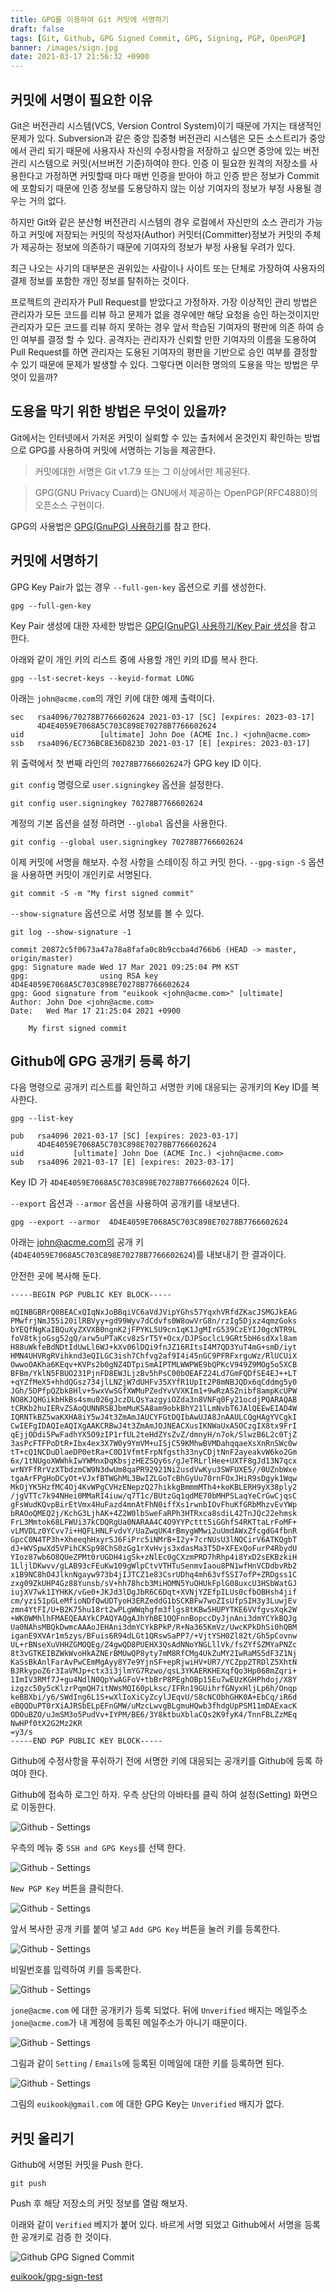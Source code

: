 ```yaml
---
title: GPG를 이용하여 Git 커밋에 서명하기
draft: false
tags: [Git, Github, GPG Signed Commit, GPG, Signing, PGP, OpenPGP]
banner: /images/sign.jpg
date: 2021-03-17 21:56:32 +0900
---
```


## 커밋에 서명이 필요한 이유
Git은 버전관리 시스템(VCS, Version Control System)이기 때문에 가지는 태생적인 문제가 있다. Subversion과 같은 중앙 집중형 버전관리 시스템은 모든 소스트리가 중앙에서 관리 되기 때문에 사용자사 자신의 수정사항을 저장하고 싶으면 중앙에 있는 버전관리 시스템으로 커밋(서브버전 기준)하여야 한다. 인증 이 필요한 원격의 저장소를 사용한다고 가정하면 커밋할때 마다 매번 인증을 받아야 하고 인증 받은 정보가 Commit에 포함되기 때문에 인증 정보를 도용당하지 않는 이상 기여자의 정보가 부정 사용될 경우는 거의 없다. 

하지만 Git와 같은 분산형 버전관리 시스템의 경우 로컬에서 자신만의 소스 관리가 가능하고 커밋에 저장되는 커밋의 작성자(Author) 커밋터(Committer)정보가 커밋의 주체가 제공하는 정보에 의존하기 때문에 기여자의 정보가 부정 사용될 우려가 있다. 

최근 나오는 사기의 대부분은 권위있는 사람이나 사이트 또는 단체로 가장하여 사용자의 결제 정보를 포함한 개인 정보를 탈취하는 것이다.  


프로젝트의 관리자가 Pull Request를 받았다고 가정하자. 가장 이상적인 관리 방법은 관리자가 모든 코드를 리뷰 하고 문제가 없을 경우에만 해당 요청을 승인 하는것이지만 관리자가 모든 코드를 리뷰 하지 못하는 경우 앞서 학습된 기여자의 평판에 의존 하여 승인 여부를 결정 할 수 있다. 공격자는 관리자가 신뢰할 만한 기여자의 이름을 도용하여 Pull Request를 하면 관리자는 도용된 기여자의 평판을 기반으로 승인 여부를 결정할 수 있기 때문에 문제가 발생할 수 있다. 그렇다면 이러한 명의의 도용을 막는 방법은 무엇이 있을까? 

<!--more-->


## 도용을 막기 위한 방법은 무엇이 있을까?
Git에서는 인터넷에서 가저온 커밋이 실뢰할 수 있는 출처에서 온것인지 확인하는 방법으로 GPG를 사용하여 커밋에 서명하는 기능을 제공한다.  

> 커밋에대한 서명은 Git v1.7.9 또는 그 이상에서만 제공된다. 

> GPG(GNU Privacy Cuard)는 GNU에서 제공하는 OpenPGP(RFC4880)의 오픈소스 구현이다. 

GPG의 사용법은 [GPG(GnuPG) 사용하기](/posts/how-to-use-gpg)를 참고 한다. 

## 커밋에 서명하기 


GPG Key Pair가 없는 경우 `--full-gen-key` 옵션으로 키를 생성한다. 

```
gpg --full-gen-key
```

Key Pair 생성에 대한 자세한 방법은 [GPG(GnuPG) 사용하기/Key Pair 생성](/posts/how-to-use-gpg/#key-pair-생성)을 참고 한다. 


아래와 같이 개인 키의 리스트 중에 사용할 개인 키의 ID를 복사 한다. 

```
gpg --lst-secret-keys --keyid-format LONG 
```

아래는 `john@acme.com`의 개인 키에 대한 예제 출력이다. 
```
sec   rsa4096/70278B7766602624 2021-03-17 [SC] [expires: 2023-03-17]
      4D4E4059E7068A5C703C898E70278B7766602624
uid                 [ultimate] John Doe (ACME Inc.) <john@acme.com>
ssb   rsa4096/EC736BC8E36D823D 2021-03-17 [E] [expires: 2023-03-17]
```

위 출력에서 첫 번째 라인의  `70278B7766602624`가 GPG key ID 이다. 


`git config` 명령으로 `user.signingkey` 옵션을 설정한다. 


```
git config user.signingkey 70278B7766602624
```

계정의 기본 옵션을 설정 하려면 `--global` 옵션을 사용한다. 

```
git config --global user.signingkey 70278B7766602624
```


이제 커밋에 서명을 해보자. 수정 사항을 스테이징 하고 커밋 한다. `--gpg-sign` `-S` 옵션을 사용하면 커밋이 개인키로 서명된다. 

```
git commit -S -m "My first signed commit"
```


`--show-signature` 옵션으로 서명 정보를 볼 수 있다.
```
git log --show-signature -1
```

```
commit 20872c5f0673a47a78a8fafa0c8b9ccba4d766b6 (HEAD -> master, origin/master)
gpg: Signature made Wed 17 Mar 2021 09:25:04 PM KST
gpg:                using RSA key 4D4E4059E7068A5C703C898E70278B7766602624
gpg: Good signature from "euikook <john@acme.com>" [ultimate]
Author: John Doe <john@acme.com>
Date:   Wed Mar 17 21:25:04 2021 +0900

    My first signed commit
```



## Github에 GPG 공개키 등록 하기

다음 명령으로 공개키 리스트를 확인하고 서명한 키에 대응되는 공개키의 Key ID를 복사한다. 
```
gpg --list-key
```

```
pub   rsa4096 2021-03-17 [SC] [expires: 2023-03-17]
      4D4E4059E7068A5C703C898E70278B7766602624
uid           [ultimate] John Doe (ACME Inc.) <john@acme.com>
sub   rsa4096 2021-03-17 [E] [expires: 2023-03-17]
```

Key ID 가 `4D4E4059E7068A5C703C898E70278B7766602624` 이다.


`--export` 옵션과 `--armor` 옵션을 사용하여 공개키를 내보낸다. 

```
gpg --export --armor  4D4E4059E7068A5C703C898E70278B7766602624
```

아래는 john@acme.com의 공개 키(`4D4E4059E7068A5C703C898E70278B7766602624`)를 내보내기 한 결과이다. 

안전한 곳에 복사해 둔다. 

```
-----BEGIN PGP PUBLIC KEY BLOCK-----

mQINBGBRrQ0BEACxQIqNxJoBBqiVC6aVdJVipYGhs57YqxhVRfdZKacJSMGJkEAG
PMwfrjNmJ55i20ilRBVyy+gd99Wyv7dCdvfs0W8owVrG8n/rzIg5Djxz4qmzGoks
bYEQfNgKaIBQuXyZXVXB0ngnK2jFPYKL5U9cn1qK1JgMIrG539CzEYIJ0gcNTR9L
foV8tkjoGsg52gQ/arw5uPTaKcv8zSrT5Y+Ocx/DJPSoclcL9GRt5bH6sdXxl8am
H88uWkfeBdNDtIdUwLl6WJ+kXv06lDQi9fnJZ16RItsI4M7QD3YuT4mG+smD/iyt
HMN4UHVRgRVihknd3eQILGC3ish7Chfvg2af9I4i45nGC9PFRFxrguWz/RlUCUiX
OwwoOAKha6KEqv+KVPs2b0gNZ4DTpiSmAIPTMLWWPWE9bQPKcV949Z9MOg5o5XCB
BFBm/YklN5FBUO231PjnFD8EWJLjzBv5hPsC00bOEAFZ24Ld7GmFQDfSE4EJ++LT
+qYZfMeX5+hhdQGsz734jlLNZjW7dUHFv35XYfR1UpIt2P8mNBJQDx6qCddmg5y0
JGh/5DPfpQZbk8Hlv+5wxVwSGfXWMuPZedYvVVXKIm1+9wRzASZnibf8ampKcUPW
NO8KJQHGikbHkBs4smu026gJczDLQsYazgyiOZda3n8VNFq0Fy21ocdjPQARAQAB
tCRKb2huIERvZSAoQUNNRSBJbmMuKSA8am9obkBhY21lLmNvbT6JAlQEEwEIAD4W
IQRNTkBZ5waKXHA8iY5wJ4t3ZmAmJAUCYFGtDQIbAwUJA8JnAAULCQgHAgYVCgkI
CwIEFgIDAQIeAQIXgAAKCRBwJ4t3ZmAmJOJNEACXusIKNWaUxA5OCzgIX8tx9FrI
qEjjODdi5PwFadhYX5O9zIP1rfUL2teHdZYsZvZ/dmnyH/n7ok/SlwzB6L2c0TjZ
3asPcFTFPoDtR+Ibx4ex3X7W0y9YmVM+uISjC59KMhwBVMDahqqaeXsXnRnSWc0w
tT+cQ1NCDuDlaeDP0etRa+C0D1VfmtFrpNfgsth33nyCDjtNnF2ayeakvW6ko2Gm
6x/1tNUgoXWWhkIwYWMnxDqKbsjzHEZSQy6s/gJeTRLrlHee+UXTF8gJd13N7qcx
wrNYFfRrVzXTbdzmCW9N3dwUm8qaPR92921Ni2usdVwKyu3SWFUXE5//0UZnbWxe
tgaArFPgHoDCyOt+VJxfBTWGhML3BwIZLGoTcBhGyUu70rnFOxJHiR9sDgyk1Wqw
MkOjYK5HzfMC4Oj4KvWPgCVHzENepzQ27hikkgBmmmMTh4+koKBLERH9yX38ply2
/jgVTTc7k94NHei0MMaRI4iuw/q7T1c/BUtzGq1qdME70bMHPSLaqYeCrGwCjqsC
gFsWudKQvpBirEtVmx4HuFazd4mnAtFhN0iffXs1rwnbIOvFhuKfGRbMhzvEvYWp
bRAOoQMEQ2j/KchG3LjhAK+4Z2W0lbSweFaRPh3HTRxca8sdiL42TnJQc22ehmsk
FrL3Mmtok68LFWUi37kCDQRgUa0NARAA4C4O9YYPcttt5iGGhfS4RKTtaLrFoMF+
vLMVDLz0YCvv7i+HQFLHNLFvdvY/UaZwqUK4rBmygWMwi2uUmdAWxZfcgdG4fbnR
GpcC0N4TP3h+XheeqhHxyrSJ6FiPrc5iNMrB+I2y+7crNUsU3lNQCirV6ATKQgbT
dJ+WVSpwXd5VPihCKSp98ChS0zGg1rXvHvjs3xdasMa3T5D+XFExQoFurP4RbydU
YIoz87wb6O8QUeZPMt0rUGDH4igSk+zNlEc0gCXzmPRD7hRhp4i8YxD2sEKBzkiH
1LljlDKwvv/gLAB93cFEuKw109gWlpCtvVTHTuSenmvIaou8PN1wfHnVCDdbvRb2
x1B9NC8hO4JlknNgayw973b4jIJTCZ1e83CsrUDhq4mh63vfSSI7ofP+ZRDgss1C
zxg09ZkUHP4Gz88Yunsb/sV+hh78hcb3MiHOMN5YuOHUkFplG08uxcU3HSbWatGJ
iujXV7wk1IYHKK/vGe0+JKJd3lDgJbR6C6Dqt+XVNjYZEfpILUs0cfbOBHsh4jif
cm/yzi51pGLeMfioNDfQwUDTyoH3ERZeddG1bSCKBFw7woZIsUfpSIH3y3LuwjEv
zmn4YtFI/U+B2K75hu18rt2wPLgWWqhgfm3flgs8tKBw5HUPYTKE6VVfgvsXqk2W
+WK0WMhlhFMAEQEAAYkCPAQYAQgAJhYhBE1OQFnnBopccDyJjnAni3dmYCYkBQJg
Ua0NAhsMBQkDwmcAAAoJEHAni3dmYCYkBPkP/R+Na365KmVz/UwcKPkDhSi0hQBM
iganE9XVAr1m5zys/BFuis6R94dLGt1QRswSaPP7/+VjtYSH0Zl82t/Gh5pCovnw
UL+rBNseXuVHHZGMOQEg/Z4gwQD8PUEHX3QsAdNNoYNGLllVk/fsZYfSZMYaPNZc
8t3vGTKEIBZWkWvoHkAZNErBMUwQP8yty7mM8RfCMg4UkZuMY2IwRaMS5dF3Z1Nj
KaSsBkAnlFarAvPwCEmMgAyy8Y7e9YjnSF+epRjwiHV+UR7/YCZpp2TRDlZ5XhtN
BJRkypoZ6r3IaVMJp+ctx3i3jlmYG7Rzwo/qsL3YKAERKHEXqfQo3Hp068mZqri+
1ImIV3RMf7J+gu4NdlN0QpYwAGFoV+tbBrP8PEghOBp15Eu7wEUzKGHPhdoj/X8Y
izgzc50y5cKlzrPqmQH7itNWsMQI60pLksc/IFRn19GUihrfGNyxHljLp6h/Onqp
keBBXbi/y6/SWdIng6L1S+wXlIoXiCyZcylJEqvU/S8cNCObhGHK0A+EbCq/iR6d
eBQQDuPT0rXiAJRSbELpEFnGMW/uMzcLwvgBLgmuHQwb3fhdgUpPSM11mDAExacK
ODOuBZO/uJmSM3o5PudVv+IYPM/BE6/3Y8ktbuXblaCQs2K9fyK4/TnnFBLZzMEq
NwHPf0tX2G2Mz2KR
=y3/s
-----END PGP PUBLIC KEY BLOCK-----
```


Github에 수정사항을 푸쉬하기 전에 서명한 키에 대응되는 공개키를 Github에 등록 하여야 한다. 

Github에 접속하 로그인 하자. 우측 상단의 아바타를 클릭 하여 설정(Setting) 화면으로 이동한다. 

![Github - Settings](/images/github-gpg-001.png)

우측의 메뉴 중 `SSH and GPG Keys`를 선택 한다. 

![Github - Settings](/images/github-gpg-002.png)

`New PGP Key` 버튼을 클릭한다. 

![Github - Settings](/images/github-gpg-003.png)

앞서 복사한 공개 키를 붙여 넣고 `Add GPG Key` 버튼을 눌러 키를 등록한다.


![Github - Settings](/images/github-gpg-004.png)

비밀번호를 입력하여 키를 등록한다. 


![Github - Settings](/images/github-gpg-005.png)

`jone@acme.com` 에 대한 공개키가 등록 되었다. 뒤에 `Unverified` 배지는 메일주소 `jone@acme.com`가 내 계정에 등록된 메일주소가 아니기 때문이다. 


![Github - Settings](/images/github-gpg-007.png)

그림과 같이 `Setting` / `Emails`에 등록된 이메일에 대한 키를 등록하면 된다.


![Github - Settings](/images/github-gpg-006.png)

그림의 `euikook@gmail.com` 에 대한 GPG Key는 `Unverified` 배지가 없다.


## 커밋 올리기


Github에 서명된 커밋을 Push 한다. 
```
git push
```

Push 후 해당 저장소의 커밋 정보를 열람 해보자. 

이래와 같이 `Verified` 베지가 붙어 있다. 바르게 서명 되었고 Github에서 서명을 등록한 공개키로 검증 한 것이다. 

![Github GPG Signed Commit](/images/github-gpg-signed-commit.png)

[euikook/gpg-sign-test](https://github.com/euikook/gpg-sign-test/commits/main)